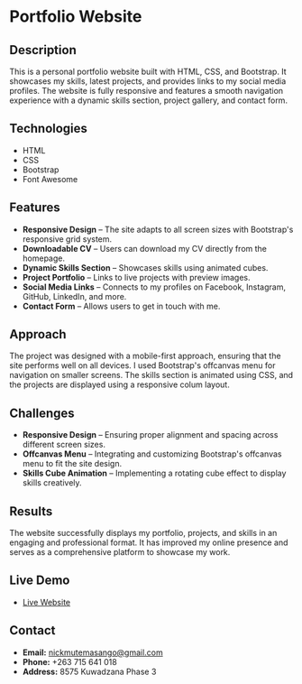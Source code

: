 # Portfolio Website

## Description
This is a personal portfolio website built with HTML, CSS, and Bootstrap. It showcases my skills, latest projects, and provides links to my social media profiles. The website is fully responsive and features a smooth navigation experience with a dynamic skills section, project gallery, and contact form.

## Technologies
- HTML
- CSS
- Bootstrap 
- Font Awesome 

## Features
- **Responsive Design** – The site adapts to all screen sizes with Bootstrap's responsive grid system.
- **Downloadable CV** – Users can download my CV directly from the homepage.
- **Dynamic Skills Section** – Showcases skills using animated cubes.
- **Project Portfolio** – Links to live projects with preview images.
- **Social Media Links** – Connects to my profiles on Facebook, Instagram, GitHub, LinkedIn, and more.
- **Contact Form** – Allows users to get in touch with me.

## Approach
The project was designed with a mobile-first approach, ensuring that the site performs well on all devices. I used Bootstrap's offcanvas menu for navigation on smaller screens. The skills section is animated using CSS, and the projects are displayed using a responsive colum layout.

## Challenges
- **Responsive Design** – Ensuring proper alignment and spacing across different screen sizes.
- **Offcanvas Menu** – Integrating and customizing Bootstrap's offcanvas menu to fit the site design.
- **Skills Cube Animation** – Implementing a rotating cube effect to display skills creatively.

## Results
The website successfully displays my portfolio, projects, and skills in an engaging and professional format. It has improved my online presence and serves as a comprehensive platform to showcase my work.

## Live Demo
- [Live Website](https://nickmutemasango.github.io/Portfolio-Website/)

## Contact
- **Email:** nickmutemasango@gmail.com  
- **Phone:** +263 715 641 018  
- **Address:** 8575 Kuwadzana Phase 3  